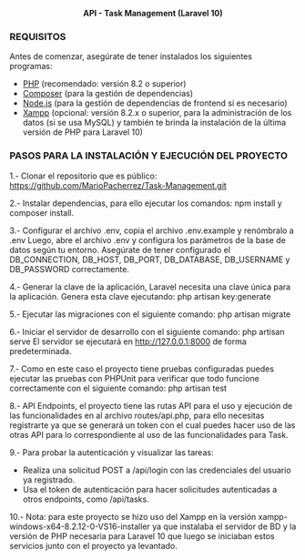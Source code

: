 <p align="center"><strong> API - Task Management (Laravel 10)</strong></p>


### REQUISITOS

Antes de comenzar, asegúrate de tener instalados los siguientes programas:

- [PHP](https://www.php.net/) (recomendado: versión 8.2 o superior)
- [Composer](https://getcomposer.org/) (para la gestión de dependencias)
- [Node.js](https://nodejs.org/) (para la gestión de dependencias de frontend si es necesario)
- [Xampp](https://www.apachefriends.org/es/index.html) (opcional: versión 8.2.x o superior, para la administración de los datos (si se usa MySQL) y también te brinda la instalación de la última versión de PHP para Laravel 10)

### PASOS PARA LA INSTALACIÓN Y EJECUCIÓN DEL PROYECTO

1.- Clonar el repositorio que es público: https://github.com/MarioPacherrez/Task-Management.git

2.- Instalar dependencias, para ello ejecutar los comandos: npm install y composer install.

3.- Configurar el archivo .env, copia el archivo .env.example y renómbralo a .env
Luego, abre el archivo .env y configura los parámetros de la base de datos según tu entorno. Asegúrate de tener configurado el DB_CONNECTION, DB_HOST, DB_PORT, DB_DATABASE, DB_USERNAME y DB_PASSWORD correctamente.

4.- Generar la clave de la aplicación, Laravel necesita una clave única para la aplicación. Genera esta clave ejecutando: php artisan key:generate

5.- Ejecutar las migraciones con el siguiente comando: php artisan migrate

6.- Iniciar el servidor de desarrollo con el siguiente comando: php artisan serve
El servidor se ejecutará en http://127.0.0.1:8000 de forma predeterminada.

7.- Como en este caso el proyecto tiene pruebas configuradas puedes ejecutar las pruebas con PHPUnit para verificar que todo funcione correctamente con el siguiente comando: php artisan test

8.- API Endpoints, el proyecto tiene las rutas API para el uso y ejecución de las funcionalidades en al archivo routes/api.php, para ello necesitas registrarte ya que se generará un token con el cual puedes hacer uso de las otras API para lo correspondiente al uso de las funcionalidades para Task.

9.- Para probar la autenticación y visualizar las tareas:
- Realiza una solicitud POST a /api/login con las credenciales del usuario ya registrado.
- Usa el token de autenticación para hacer solicitudes autenticadas a otros endpoints, como /api/tasks.

10.- Nota: para este proyecto se hizo uso del Xampp en la versión xampp-windows-x64-8.2.12-0-VS16-installer ya que instalaba el servidor de BD y la versión de PHP necesaria para Laravel 10 que luego se iniciaban estos servicios junto con el proyecto ya levantado.